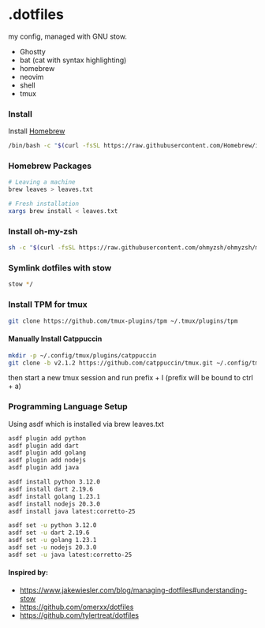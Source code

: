 # .dotfiles

my config, managed with GNU stow.

- Ghostty
- bat (cat with syntax highlighting)
- homebrew 
- neovim
- shell
- tmux

### Install 

Install [Homebrew](https://brew.sh)

```bash
/bin/bash -c "$(curl -fsSL https://raw.githubusercontent.com/Homebrew/install/HEAD/install.sh)"
```

### Homebrew Packages

```bash
# Leaving a machine
brew leaves > leaves.txt

# Fresh installation
xargs brew install < leaves.txt
```

### Install oh-my-zsh

```bash
sh -c "$(curl -fsSL https://raw.githubusercontent.com/ohmyzsh/ohmyzsh/master/tools/install.sh)"
```


### Symlink dotfiles with stow

```bash
stow */
```

### Install TPM for tmux

```bash
git clone https://github.com/tmux-plugins/tpm ~/.tmux/plugins/tpm
```

#### Manually Install Catppuccin

```sh
mkdir -p ~/.config/tmux/plugins/catppuccin
git clone -b v2.1.2 https://github.com/catppuccin/tmux.git ~/.config/tmux/plugins/catppuccin/tmux
```


then start a new tmux session and run prefix + I (prefix will be bound to ctrl + a)

### Programming Language Setup

Using asdf which is installed via brew leaves.txt

```bash
asdf plugin add python 
asdf plugin add dart 
asdf plugin add golang
asdf plugin add nodejs
asdf plugin add java 

asdf install python 3.12.0
asdf install dart 2.19.6
asdf install golang 1.23.1
asdf install nodejs 20.3.0
asdf install java latest:corretto-25

asdf set -u python 3.12.0
asdf set -u dart 2.19.6
asdf set -u golang 1.23.1
asdf set -u nodejs 20.3.0
asdf set -u java latest:corretto-25
```

 #### Inspired by:

- https://www.jakewiesler.com/blog/managing-dotfiles#understanding-stow 
- https://github.com/omerxx/dotfiles
- https://github.com/tylertreat/dotfiles
